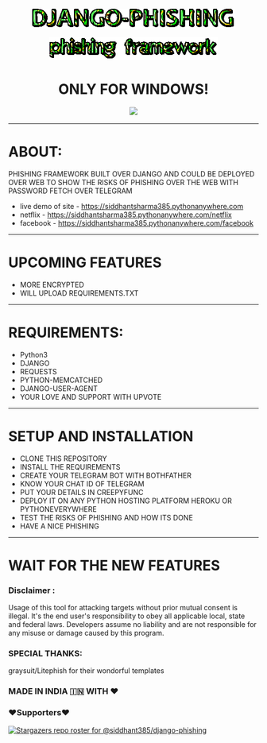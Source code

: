 <p align="center">
  <img src="sources/djangotext.gif"></img>
</p>
<p align="center">
  <img src="sources/phish.gif"></img>
 </p>

 <h1 align='center'> ONLY FOR WINDOWS!</h1>
 <p align="center">
  <img src="https://www.itperfection.com/wp-content/uploads/2020/05/ITPerfection-cyber-attacks-network-attacks-Phishing-attacks-smisghing-attacks-vishing-attacks-network-security.jpg"></img>
 </p>
 
 
-----
# ABOUT:

PHISHING FRAMEWORK BUILT OVER DJANGO AND COULD BE DEPLOYED OVER WEB TO SHOW THE RISKS OF PHISHING OVER THE WEB WITH PASSWORD FETCH OVER TELEGRAM
- live demo of site - https://siddhantsharma385.pythonanywhere.com
- netflix - https://siddhantsharma385.pythonanywhere.com/netflix
- facebook - https://siddhantsharma385.pythonanywhere.com/facebook
-----
# UPCOMING FEATURES
- MORE ENCRYPTED 
- WILL UPLOAD REQUIREMENTS.TXT
-----
# REQUIREMENTS:
+ Python3
+ DJANGO
+ REQUESTS
+ PYTHON-MEMCATCHED
+ DJANGO-USER-AGENT
+ YOUR LOVE AND SUPPORT WITH UPVOTE
-------

# SETUP AND INSTALLATION

+ CLONE THIS REPOSITORY
+ INSTALL THE REQUIREMENTS
+ CREATE YOUR TELEGRAM BOT WITH BOTHFATHER
+ KNOW YOUR CHAT ID OF TELEGRAM
+ PUT YOUR DETAILS IN CREEPYFUNC
+ DEPLOY IT ON ANY PYTHON HOSTING PLATFORM HEROKU OR PYTHONEVERYWHERE
+ TEST THE RISKS OF PHISHING AND HOW ITS DONE
+ HAVE A NICE PHISHING
----------

# WAIT FOR THE NEW FEATURES

### Disclaimer :
Usage of this tool for attacking targets without prior mutual consent is illegal. It's the end user's responsibility to obey all applicable local, state and federal laws. Developers assume no liability and are not responsible for any misuse or damage caused by this program.
### SPECIAL THANKS:
graysuit/Litephish for their wondorful templates
### MADE IN INDIA 🇮🇳 WITH ♥
### ❤️Supporters❤️
[![Stargazers repo roster for @siddhant385/django-phishing](https://reporoster.com/stars/siddhant385/django-phishing)](https://github.com/siddhant385/pyhackthon/django-phishing)
